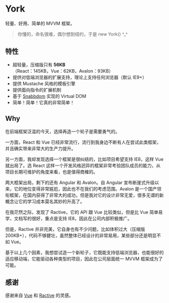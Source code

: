 # York

轻量、好用、简单的 MVVM 框架。

> 你懂的，命名很难，偶尔想到纽约，于是 new York() ^_^

## 特性

* 超轻量，压缩版只有 **56KB**（React：145KB，Vue：62KB，Avalon：93KB）
* 提供对低端浏览器的扩展支持，理论上支持任何浏览器（默认 IE9+）
* 提供 Mustache 风格的模板引擎
* 提供面向指令的扩展机制
* 基于 [Snabbdom](https://github.com/snabbdom/snabbdom) 实现的 Virtual DOM
* 简单！简单！它真的非常简单！

## Why

在前端框架泛滥的今天，选择再造一个轮子是需要勇气的。

一方面，React 和 Vue 已经非常流行，流行到我身边不断有人在尝试此类框架，并且确实带来非常大的生产力提升。

另一方面，我却发现选择一个框架是很纠结的，比如项目希望支持 IE8，这样 Vue 就出局了。选 React 这样一个开发风格迥异的框架非常考验团队成员的能力，从项目长期可维护的角度来看，也是值得商榷的。

两大框架出局，剩下的还有 Angular 和 Avalon。自 Angular 宣布断崖式升级以来，它的地位变得非常尴尬，因此也不在我们的考虑范围。Avalon 是一个国产领衔框架，在国内获得了非常大的成功，但是我对它的设计非常无爱，很多无谓的新概念让它的学习成本莫名其妙的升高了。

在我茫然之际，发现了 Ractive，它的 API 跟 Vue 比较类似，但是比 Vue 简单易学，文档写的很好，重点是支持 IE8，因此在公司内部积极推广。

但是，Ractive 并非完美，它自身也有不少问题，比如体积过大（压缩版 200KB+），代码不够健壮，虽然整体已经设计的非常易用，某些部分还是明显不如 Vue。

基于以上几个因素，我想尝试造一个新轮子，它既能支持低端浏览器，也能很好的适应移动端，它能驱动各种类型的项目，因此在公司层面统一 MVVM 框架成为了可能。

## 感谢

感谢来自 [Vue](http://vuejs.org) 和 [Ractive](http://www.ractivejs.org/) 的灵感。